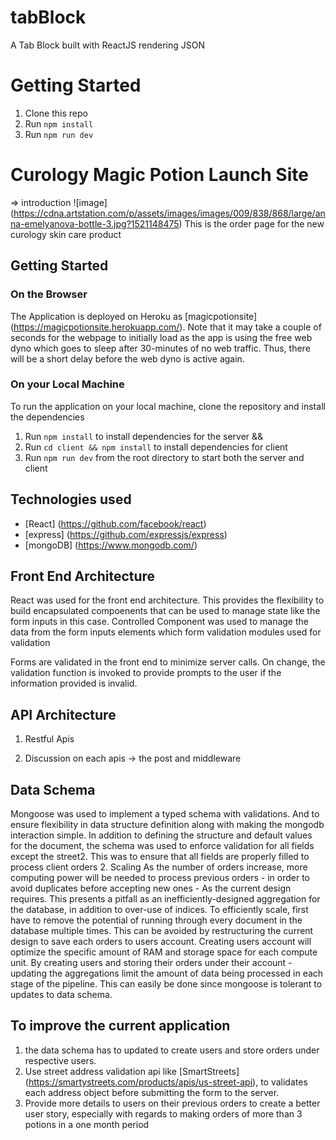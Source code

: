 # tabBlock
A Tab Block built with ReactJS rendering JSON

# Getting Started

1. Clone this repo
1. Run `npm install`
1. Run `npm run dev`


# Curology Magic Potion Launch Site

=> introduction
![image] (https://cdna.artstation.com/p/assets/images/images/009/838/868/large/anna-emelyanova-bottle-3.jpg?1521148475)
This is the order page for the new curology skin care product

## Getting Started
### On the Browser
The Application is deployed on Heroku as [magicpotionsite] (https://magicpotionsite.herokuapp.com/). 
Note that it may take a couple of seconds for the webpage to initially load as
the app is using the free web dyno which goes to sleep after 30-minutes of no web
traffic. Thus, there will be a short delay before the web dyno is active again.

### On your Local Machine
To run the application on your local machine, clone the repository and install the dependencies

1. Run `npm install` to install dependencies for the server &&
2. Run `cd client && npm install` to install dependencies for client
3. Run `npm run dev` from the root directory to start both the server and client

## Technologies used
- [React] (https://github.com/facebook/react)
- [express] (https://github.com/expressjs/express)
- [mongoDB] (https://www.mongodb.com/)

## Front End Architecture
React was used for the front end architecture. This provides the flexibility to
build encapsulated compoenents that can be used to manage state like the form 
inputs in this case.
Controlled Component was used to manage the data from the form inputs elements
which form validation modules used for validation

Forms are validated in the front end to minimize server calls. On change, the 
validation function is invoked to provide prompts to the user if the information
provided is invalid.

## API Architecture
1. Restful Apis

2. Discussion on each apis -> the post and middleware

## Data Schema
Mongoose was used to implement a typed schema with validations. And to ensure 
flexibility in data structure definition along with making the mongodb interaction
simple.
In addition to defining the structure and default values for the document, the schema
was used to enforce validation for all fields except the street2. This was to ensure
that all fields are properly filled to process client orders
2. Scaling
As the number of orders increase, more computing power will be needed to process 
previous orders - in order to avoid duplicates before accepting new ones - As the 
current design requires. This presents a pitfall as an inefficiently-designed 
aggregation for the database, in addition to over-use of indices.
To efficiently scale, first have to remove the potential of running through every 
document in the database multiple times. This can be avoided by restructuring the 
current design to save each orders to users account. Creating users account will 
optimize the specific amount of RAM and storage space for each compute unit.
By creating users and storing their orders under their account - updating the 
aggregations limit the amount of data being processed in each stage of the pipeline.
This can easily be done since mongoose is tolerant to updates to data schema.

## To improve the current application
1. the data schema has to updated to create users and store orders under respective users. 
2. Use street address validation api like [SmartStreets] (https://smartystreets.com/products/apis/us-street-api), to validates each address object before submitting the 
form to the server.
3. Provide more details to users on their previous orders to create a better 
user story, especially with regards to making orders of more than 3 potions in 
a one month period
